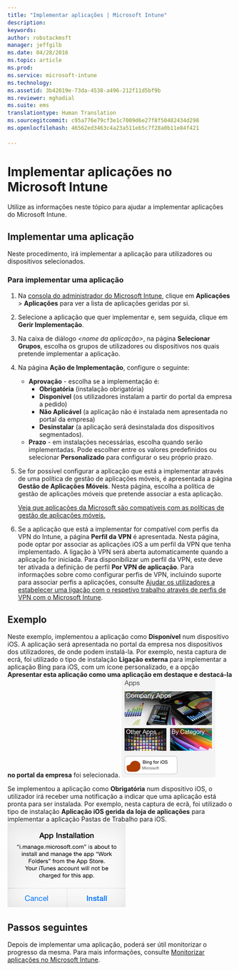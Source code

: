 ```yaml
---
title: "Implementar aplicações | Microsoft Intune"
description: 
keywords: 
author: robstackmsft
manager: jeffgilb
ms.date: 04/28/2016
ms.topic: article
ms.prod: 
ms.service: microsoft-intune
ms.technology: 
ms.assetid: 3b42019e-73da-4538-a496-212f11d5bf9b
ms.reviewer: mghadial
ms.suite: ems
translationtype: Human Translation
ms.sourcegitcommit: c95a776e79cf3e1c7009d6e27f8f50482434d298
ms.openlocfilehash: 46562ed3463c4a23a511eb5c7f28a0b11e84f421

---
```

# Implementar aplicações no Microsoft Intune

Utilize as informações neste tópico para ajudar a implementar aplicações do Microsoft Intune.


## Implementar uma aplicação
Neste procedimento, irá implementar a aplicação para utilizadores ou dispositivos selecionados.

### Para implementar uma aplicação

1. Na [consola do administrador do Microsoft Intune](https://manage.microsoft.com), clique em **Aplicações** &gt; **Aplicações** para ver a lista de aplicações geridas por si.

2.  Selecione a aplicação que quer implementar e, sem seguida, clique em **Gerir Implementação**.

3.  Na caixa de diálogo *&lt;nome da aplicação&gt;*, na página **Selecionar Grupos**, escolha os grupos de utilizadores ou dispositivos nos quais pretende implementar a aplicação.

4.  Na página **Ação de Implementação**, configure o seguinte:

    - **Aprovação** - escolha se a implementação é:
        - **Obrigatória** (instalação obrigatória)
        - **Disponível** (os utilizadores instalam a partir do portal da empresa a pedido)
        - **Não Aplicável** (a aplicação não é instalada nem apresentada no portal da empresa)
        - **Desinstalar** (a aplicação será desinstalada dos dispositivos segmentados).
    - **Prazo** - em instalações necessárias, escolha quando serão implementadas. Pode escolher entre os valores predefinidos ou selecionar **Personalizado** para configurar o seu próprio prazo.

5. Se for possível configurar a aplicação que está a implementar através de uma política de gestão de aplicações móveis, é apresentada a página **Gestão de Aplicações Móveis**. Nesta página, escolha a política de gestão de aplicações móveis que pretende associar a esta aplicação.

    [Veja que aplicações da Microsoft são compatíveis com as políticas de gestão de aplicações móveis.](https://www.microsoft.com/en-us/server-cloud/products/microsoft-intune/partners.aspx)

6. Se a aplicação que está a implementar for compatível com perfis da VPN do Intune, a página **Perfil da VPN** é apresentada. Nesta página, pode optar por associar as aplicações iOS a um perfil da VPN que tenha implementado. A ligação à VPN será aberta automaticamente quando a aplicação for iniciada. Para disponibilizar um perfil da VPN, este deve ter ativada a definição de perfil **Por VPN de aplicação**.
 Para informações sobre como configurar perfis de VPN, incluindo suporte para associar perfis a aplicações, consulte [Ajudar os utilizadores a estabelecer uma ligação com o respetivo trabalho através de perfis de VPN com o Microsoft Intune](vpn-connections-in-microsoft-intune.md).

## Exemplo

Neste exemplo, implementou a aplicação como **Disponível** num dispositivo iOS.
A aplicação será apresentada no portal da empresa nos dispositivos dos utilizadores, de onde podem instalá-la. Por exemplo, nesta captura de ecrã, foi utilizado o tipo de instalação **Ligação externa** para implementar a aplicação Bing para iOS, com um ícone personalizado, e a opção **Apresentar esta aplicação como uma aplicação em destaque e destacá-la no portal da empresa** foi selecionada.
    ![Aplicação iOS disponível](./media/available-install-on-iOS.png)

Se implementou a aplicação como **Obrigatória** num dispositivo iOS, o utilizador irá receber uma notificação a indicar que uma aplicação está pronta para ser instalada. Por exemplo, nesta captura de ecrã, foi utilizado o tipo de instalação **Aplicação iOS gerida da loja de aplicações** para implementar a aplicação Pastas de Trabalho para iOS.
    ![Aplicação iOS obrigatória](./media/iOS-Required-install.PNG)

## Passos seguintes

Depois de implementar uma aplicação, poderá ser útil monitorizar o progresso da mesma. Para mais informações, consulte [Monitorizar aplicações no Microsoft Intune](monitor-apps-in-microsoft-intune.md).



<!--HONumber=Jun16_HO4-->


